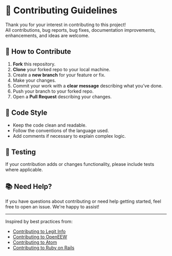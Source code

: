 # 🤝 Contributing Guidelines

Thank you for your interest in contributing to this project!  
All contributions, bug reports, bug fixes, documentation improvements, enhancements, and ideas are welcome.

## 🚀 How to Contribute

1. **Fork** this repository.
2. **Clone** your forked repo to your local machine.
3. Create a **new branch** for your feature or fix.
4. Make your changes.
5. Commit your work with a **clear message** describing what you’ve done.
6. Push your branch to your forked repo.
7. Open a **Pull Request** describing your changes.

## 🧼 Code Style

- Keep the code clean and readable.
- Follow the conventions of the language used.
- Add comments if necessary to explain complex logic.

## 🧪 Testing

If your contribution adds or changes functionality, please include tests where applicable.

## 📚 Need Help?

If you have questions about contributing or need help getting started, feel free to open an issue. We're happy to assist!

---

Inspired by best practices from:
- [Contributing to Legit Info](https://github.com/Call-for-Code/Legit-Info/blob/main/CONTRIBUTING.md)
- [Contributing to OpenEEW](https://github.com/openeew/openeew-dashboard/blob/main/CONTRIBUTING.md)
- [Contributing to Atom](https://github.com/atom/atom/blob/master/CONTRIBUTING.md)
- [Contributing to Ruby on Rails](https://guides.rubyonrails.org/contributing_to_ruby_on_rails.html)

